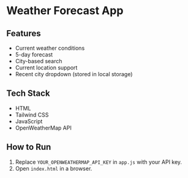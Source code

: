 # Weather Forecast App

## Features

- Current weather conditions
- 5-day forecast
- City-based search
- Current location support
- Recent city dropdown (stored in local storage)

## Tech Stack

- HTML
- Tailwind CSS
- JavaScript
- OpenWeatherMap API

## How to Run

1. Replace `YOUR_OPENWEATHERMAP_API_KEY` in `app.js` with your API key.
2. Open `index.html` in a browser.
